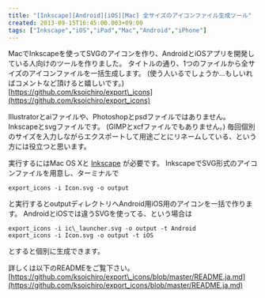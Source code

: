 ```yaml
---
title: "[Inkscape][Android][iOS][Mac] 全サイズのアイコンファイル生成ツール"
created: 2013-09-15T16:45:00.003+09:00
tags: ["Inkscape","iOS","iPad","Mac","Android","iPhone"]
---
```

MacでInkscapeを使ってSVGのアイコンを作り、AndroidとiOSアプリを開発している人向けのツールを作りました。
タイトルの通り、1つのファイルから全サイズのアイコンファイルを一括生成します。
(使う人いるでしょうか…もしいればコメントなど頂けると嬉しいです。)
[https://github.com/ksoichiro/export\_icons](https://github.com/ksoichiro/export_icons)

Illustratorとaiファイルや、Photoshopとpsdファイルではありません。
Inkscapeとsvgファイルです。
(GIMPとxcfファイルでもありません。)
毎回個別のサイズを入力しながらエクスポートして用途ごとにリネームしている、という方には役立つと思います。

実行するにはMac OS Xと [Inkscape](http://inkscape.org/) が必要です。
InkscapeでSVG形式のアイコンファイルを用意し、ターミナルで

```
export_icons -i Icon.svg -o output
```

と実行するとoutputディレクトリへAndroid用iOS用のアイコンを一括で作ります。
AndroidとiOSでは違うSVGを使ってる、という場合は

```
export_icons -i ic\_launcher.svg -o output -t Android
export_icons -i Icon.svg -o output -t iOS
```

とすると個別に生成できます。

詳しくは以下のREADMEをご覧下さい。
[https://github.com/ksoichiro/export\_icons/blob/master/README.ja.md](https://github.com/ksoichiro/export_icons/blob/master/README.ja.md)
